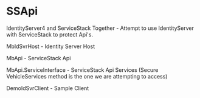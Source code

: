 # SSApi
IdentityServer4 and ServiceStack Together - Attempt to use IdentityServer with ServiceStack to protect Api's.


MbIdSvrHost - Identity Server Host

MbApi - ServiceStack Api

MbApi.ServiceInterface - ServiceStack Api Services (Secure VehicleServices method is the one we are attempting to access)

DemoIdSvrClient - Sample Client

